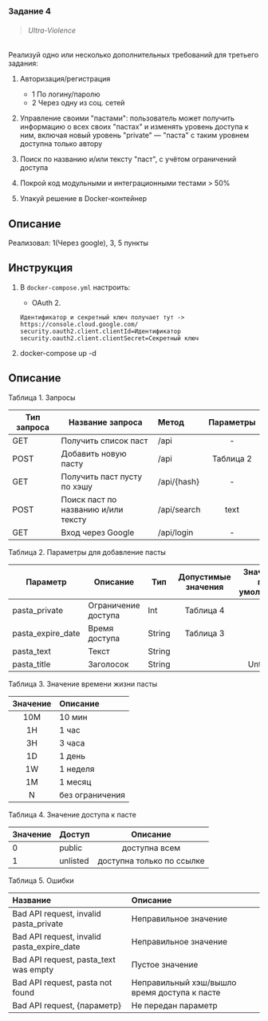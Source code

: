 ### Задание 4

> ###### Ultra-Violence

Реализуй одно или несколько дополнительных требований для третьего задания:
1. Авторизация/регистрация
    + 1 По логину/паролю
    + 2 Через одну из соц. сетей

2. Управление своими "пастами": пользователь может получить информацию о всех своих "пастах" и изменять уровень доступа к ним, включая новый уровень "private" — "паста" с таким уровнем доступна только автору

3. Поиск по названию и/или тексту "паст", с учётом ограничений доступа

4. Покрой код модульными и интеграционными тестами > 50%

5. Упакуй решение в Docker-контейнер

## Описание

Реализовал: 1(Через google), 3, 5 пункты

## Инструкция

1. В `docker-compose.yml` настроить:
    + OAuth 2.
    ```
    Идентификатор и секретный ключ получает тут -> https://console.cloud.google.com/
    security.oauth2.client.clientId=Идентификатор
    security.oauth2.client.clientSecret=Секретный ключ
    ```

2. docker-compose up -d

## Описание

Таблица 1. Запросы

| Тип запроса   | Название запроса                      | Метод         | Параметры |
| ------------- | ------------------------------------- | :------------ | :-------: |
|   GET         | Получить список паст                  | /api          |     -     |
|   POST        | Добавить новую пасту                  | /api          | Таблица 2 |
|   GET         | Получить паст пусту по хэшу           | /api/{hash}   |     -     |
|   POST        | Поиск паст по названию и/или тексту   | /api/search   |   text    |
|   GET         | Вход через Google                     | /api/login    |     -     |


Таблица 2. Параметры для добавление пасты

| Параметр          | Описание              | Тип       | Допустимые значения   | Значения по умолчанию | Обязательный  |
| ----------------- | --------------------- | --------- | :-------------------: | :-------------------: | :-----------: |
| pasta_private     | Ограничение доступа   | Int       |       Таблица 4       |           -           |       +       |
| pasta_expire_date | Время доступа         | String    |       Таблица 3       |           -           |       +       |
| pasta_text        | Текст                 | String    |                       |           -           |       +       |
| pasta_title       | Заголосок             | String    |                       |       Untitled        |       -       |
 
Таблица 3. Значение времени жизни пасты
 
| Значение  | Описание          |
| :-------: | :---------------  |
|   10M     | 10 мин            |
|   1H      | 1 час             |
|   3H      | 3 часа            |
|   1D      | 1 день            |
|   1W      | 1 неделя          |
|   1M      | 1 месяц           |
|   N       | без ограничения   |
 
Таблица 4. Значение доступа к пасте
 
| Значение  | Доступ    | Описание                  |
| --------- | --------- | :-----------------------: |
|     0     | public    | доступна всем             |
|     1     | unlisted  | доступна только по ссылке |

Таблица 5. Ошибки

| Название                                      | Описание                                       |
| :-------------------------------------------- | :--------------------------------------------- |
| Bad API request, invalid pasta_private        | Неправильное значение                          |
| Bad API request, invalid pasta_expire_date    | Неправильное значение                          |
| Bad API request, pasta_text was empty         | Пустое значение                                |
| Bad API request, pasta not found              | Неправильный хэш/вышло время доступа к пасте   |
| Bad API request, {параметр}                   | Не передан параметр                            |
